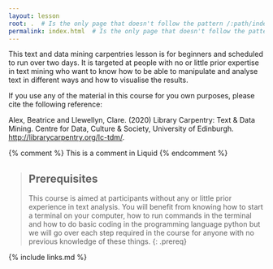 ```yaml
---
layout: lesson
root: .  # Is the only page that doesn't follow the pattern /:path/index.html
permalink: index.html  # Is the only page that doesn't follow the pattern /:path/index.html
---
```

This text and data mining carpentries lesson is for beginners and scheduled to run over two days.  It is targeted at people with no or little prior expertise in text mining who want to know how to be able to manipulate and analyse text in different ways and how to visualise the results.

If you use any of the material in this course for you own purposes, please cite the following reference:

Alex, Beatrice and Llewellyn, Clare. (2020) Library Carpentry: Text & Data Mining. Centre for Data, Culture & Society, University of Edinburgh. http://librarycarpentry.org/lc-tdm/.

<!-- this is an html comment -->

{% comment %} This is a comment in Liquid {% endcomment %}

> ## Prerequisites
>
>This course is aimed at participants without any or little prior experience in text analysis.  You will benefit from knowing how to start a terminal on your computer, how to run commands in the terminal and how to do basic coding in the programming language python but we will go over each step required in the course for anyone with no previous knowledge of these things.
{: .prereq}

{% include links.md %}
